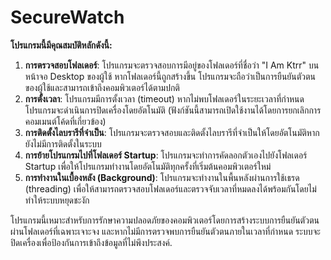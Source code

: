 # SecureWatch
**โปรแกรมนี้มีคุณสมบัติหลักดังนี้:**

1. **การตรวจสอบโฟลเดอร์**: โปรแกรมจะตรวจสอบการมีอยู่ของโฟลเดอร์ที่ชื่อว่า "I Am Ktrr" บนหน้าจอ Desktop ของผู้ใช้ หากโฟลเดอร์นี้ถูกสร้างขึ้น โปรแกรมจะถือว่าเป็นการยืนยันตัวตนของผู้ใช้และสามารถเข้าถึงคอมพิวเตอร์ได้ตามปกติ
2. **การตั้งเวลา**: โปรแกรมมีการตั้งเวลา (timeout) หากไม่พบโฟลเดอร์ในระยะเวลาที่กำหนด โปรแกรมจะดำเนินการปิดเครื่องโดยอัตโนมัติ (ฟังก์ชันนี้สามารถเปิดใช้งานได้โดยการยกเลิกการคอมเมนต์โค้ดที่เกี่ยวข้อง)
3. **การติดตั้งไลบรารีที่จำเป็น**: โปรแกรมจะตรวจสอบและติดตั้งไลบรารีที่จำเป็นให้โดยอัตโนมัติหากยังไม่มีการติดตั้งในระบบ
4. **การย้ายโปรแกรมไปที่โฟลเดอร์ Startup**: โปรแกรมจะทำการคัดลอกตัวเองไปยังโฟลเดอร์ Startup เพื่อให้โปรแกรมทำงานโดยอัตโนมัติทุกครั้งที่เริ่มต้นคอมพิวเตอร์ใหม่
5. **การทำงานในเบื้องหลัง (Background)**: โปรแกรมจะทำงานในพื้นหลังผ่านการใช้เธรด (threading) เพื่อให้สามารถตรวจสอบโฟลเดอร์และตรวจจับเวลาที่หมดลงได้พร้อมกันโดยไม่ทำให้ระบบหยุดชะงัก

โปรแกรมนี้เหมาะสำหรับการรักษาความปลอดภัยของคอมพิวเตอร์โดยการสร้างระบบการยืนยันตัวตนผ่านโฟลเดอร์ที่เฉพาะเจาะจง และหากไม่มีการตรวจพบการยืนยันตัวตนภายในเวลาที่กำหนด ระบบจะปิดเครื่องเพื่อป้องกันการเข้าถึงข้อมูลที่ไม่พึงประสงค์.
